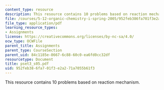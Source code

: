 ```yaml
---
content_type: resource
description: This resource contains 10 problems based on reaction mechanism.
file: /courses/5-12-organic-chemistry-i-spring-2005/952feb386fa701f3e2a271a7055b61f3_pset3_s05.pdf
file_type: application/pdf
learning_resource_types:
- Assignments
license: https://creativecommons.org/licenses/by-nc-sa/4.0/
ocw_type: OCWFile
parent_title: Assignments
parent_type: CourseSection
parent_uid: 84c1185e-8667-6c88-60c0-ea6fd0cc32df
resourcetype: Document
title: pset3_s05.pdf
uid: 952feb38-6fa7-01f3-e2a2-71a7055b61f3
---
```

This resource contains 10 problems based on reaction mechanism.